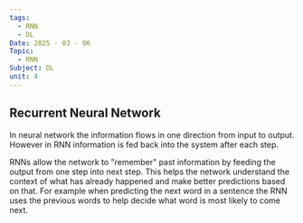 ```yaml
---
tags:
  - RNN
  - DL
Date: 2025 - 03 - 06
Topic:
  - RNN
Subject: DL
unit: 4
---
```

## Recurrent Neural Network

In neural network the information flows in one direction from input to output. However in RNN information is fed back into the system after each step. 

RNNs allow the network to "remember" past information by feeding the output from one step into next step. This helps the network understand the context of what has already happened and make better predictions based on that. For example when predicting the next word in a sentence the RNN uses the previous words to help decide what word is most likely to come next.